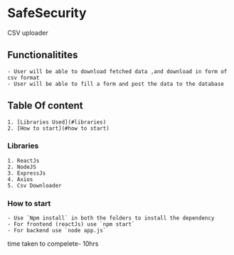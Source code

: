 # SafeSecurity
CSV uploader
## Functionalitites
    - User will be able to download fetched data ,and download in form of  csv format
    - User will be able to fill a form and post the data to the database
## Table Of content
    1. [Libraries Used](#libraries)
    2. [How to start](#how to start)
    
### Libraries
    1. ReactJs
    2. NodeJS
    3. ExpressJs
    4. Axios
    5. Csv Downloader

### How to start
    - Use `Npm install` in both the folders to install the dependency
    - For frontend (reactJs) use `npm start`
    - For backend use `node app.js`


time taken to compelete- 10hrs
